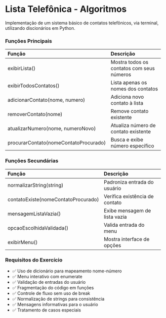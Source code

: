 # Lista Telefônica - Algoritmos

Implementação de um sistema básico de contatos telefônicos, via terminal, utilizando discionários em Python.

### Funções Principais

| Função                                | Descrição                                 |
| :------------------------------------ | :---------------------------------------- |
| exibirLista()                         | Mostra todos os contatos com seus números |
| exibirTodosContatos()                 | Lista apenas os nomes dos contatos        |
| adicionarContato(nome, numero)        | Adiciona novo contato à lista             |
| removerContato(nome)                  | Remove contato existente                  |
| atualizarNumero(nome, numeroNovo)     | Atualiza número de contato existente      |
| procurarContato(nomeContatoProcurado) | Busca e exibe número específico           |

### Funções Secundárias

| Função                              | Descrição                      |
| :---------------------------------- | :----------------------------- |
| normalizarString(string)            | Padroniza entrada do usuário   |
| contatoExiste(nomeContatoProcurado) | Verifica existência de contato |
| mensagemListaVazia()                | Exibe mensagem de lista vazia  |
| opcaoEscolhidaValidada()            | Valida entrada do menu         |
| exibirMenu()                        | Mostra interface de opções     |

### Requisitos do Exercício

-   ✅ Uso de dicionário para mapeamento nome-número
-   ✅ Menu interativo com enumerate
-   ✅ Validação de entradas do usuário
-   ✅ Fragmentação do código em funções
-   ✅ Controle de fluxo sem uso de break
-   ✅ Normalização de strings para consistência
-   ✅ Mensagens informativas para o usuário
-   ✅ Tratamento de casos especiais
